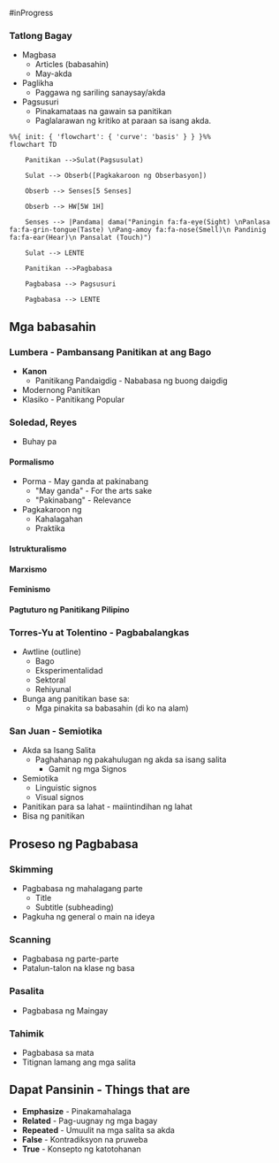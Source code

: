 #inProgress 

### Tatlong Bagay
- Magbasa
	- Articles (babasahin)
	- May-akda
- Paglikha
	- Paggawa ng sariling sanaysay/akda
- Pagsusuri
	- Pinakamataas na gawain sa panitikan
	- Paglalarawan ng kritiko at paraan sa isang akda.

```mermaid
%%{ init: { 'flowchart': { 'curve': 'basis' } } }%%
flowchart TD

    Panitikan -->Sulat(Pagsusulat)

    Sulat --> Obserb([Pagkakaroon ng Obserbasyon])

    Obserb --> Senses[5 Senses]

    Obserb --> HW[5W 1H]

    Senses --> |Pandama| dama("Paningin fa:fa-eye(Sight) \nPanlasa fa:fa-grin-tongue(Taste) \nPang-amoy fa:fa-nose(Smell)\n Pandinig fa:fa-ear(Hear)\n Pansalat (Touch)")

    Sulat --> LENTE

    Panitikan -->Pagbabasa

    Pagbabasa --> Pagsusuri

    Pagbabasa --> LENTE
```


## Mga babasahin
### Lumbera - Pambansang Panitikan at ang Bago
- **Kanon**
	- Panitikang Pandaigdig - Nababasa ng buong daigdig
- Modernong Panitikan
- Klasiko - Panitikang Popular

### Soledad, Reyes 
- Buhay pa
#### Pormalismo
- Porma - May ganda at pakinabang
	- "May ganda" - For the arts sake
	- "Pakinabang" - Relevance
- Pagkakaroon ng
	- Kahalagahan
	- Praktika

#### Istrukturalismo

#### Marxismo


#### Feminismo


#### Pagtuturo ng Panitikang Pilipino


### Torres-Yu at Tolentino - Pagbabalangkas
- Awtline (outline)
	- Bago 
	- Eksperimentalidad
	- Sektoral
	- Rehiyunal
- Bunga ang panitikan base sa:
	- Mga pinakita sa babasahin (di ko na alam)

### San Juan - Semiotika
- Akda sa Isang Salita
	- Paghahanap ng pakahulugan ng akda sa isang salita
		- Gamit ng mga Signos
- Semiotika
	- Linguistic signos
	- Visual signos
- Panitikan para sa lahat - maiintindihan ng lahat
- Bisa ng panitikan

## Proseso ng Pagbabasa
### Skimming
- Pagbabasa ng mahalagang parte
	- Title
	- Subtitle (subheading)
- Pagkuha ng general o main na ideya

### Scanning
- Pagbabasa ng parte-parte
- Patalun-talon na klase ng basa

### Pasalita
- Pagbabasa ng Maingay

### Tahimik
- Pagbabasa sa mata
- Titignan lamang ang mga salita

## Dapat Pansinin - Things that are
- **Emphasize** - Pinakamahalaga
- **Related** - Pag-uugnay ng mga bagay
- **Repeated** - Umuulit na mga salita sa akda
- **False** - Kontradiksyon na pruweba
- **True** - Konsepto ng katotohanan


